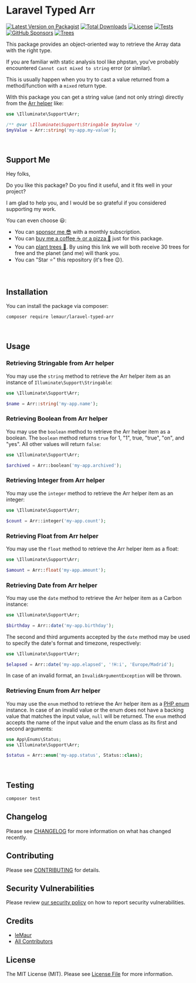 # Laravel Typed Arr

[![Latest Version on Packagist](https://img.shields.io/packagist/v/lemaur/laravel-typed-arr.svg?style=flat-square)](https://packagist.org/packages/lemaur/laravel-typed-arr)
[![Total Downloads](https://img.shields.io/packagist/dt/lemaur/laravel-typed-arr.svg?style=flat-square)](https://packagist.org/packages/lemaur/laravel-typed-arr)
[![License](https://img.shields.io/packagist/l/lemaur/laravel-typed-arr.svg?style=flat-square&color=yellow)](https://github.com/leMaur/laravel-typed-arr/blob/main/LICENSE.md)
[![Tests](https://img.shields.io/github/actions/workflow/status/lemaur/laravel-typed-arr/run-tests.yml?label=tests&style=flat-square)](https://github.com/leMaur/laravel-typed-arr/actions/workflows/run-tests.yml)
[![GitHub Sponsors](https://img.shields.io/github/sponsors/lemaur?style=flat-square&color=ea4aaa)](https://github.com/sponsors/leMaur)
[![Trees](https://img.shields.io/badge/dynamic/json?color=yellowgreen&style=flat-square&label=Trees&query=%24.total&url=https%3A%2F%2Fpublic.offset.earth%2Fusers%2Flemaur%2Ftrees)](https://ecologi.com/lemaur?r=6012e849de97da001ddfd6c9)

This package provides an object-oriented way to retrieve the Array data with the right type.  

If you are familiar with static analysis tool like phpstan, you've probably encountered `Cannot cast mixed to string` error (or similar).

This is usually happen when you try to cast a value returned from a method/function with a `mixed` return type.

With this package you can get a string value (and not only string) directly from the [Arr helper](https://laravel.com/docs/master/helpers#arrays) like:
```php
use \Illuminate\Support\Arr;

/** @var \Illuminate\Support\Stringable $myValue */
$myValue = Arr::string('my-app.my-value');
```


<br>

## Support Me

Hey folks,

Do you like this package? Do you find it useful, and it fits well in your project?

I am glad to help you, and I would be so grateful if you considered supporting my work.

You can even choose 😃:
* You can [sponsor me 😎](https://github.com/sponsors/leMaur) with a monthly subscription.
* You can [buy me a coffee ☕ or a pizza 🍕](https://github.com/sponsors/leMaur?frequency=one-time&sponsor=leMaur) just for this package.
* You can [plant trees 🌴](https://ecologi.com/lemaur?r=6012e849de97da001ddfd6c9). By using this link we will both receive 30 trees for free and the planet (and me) will thank you. 
* You can "Star ⭐" this repository (it's free 😉).


<br>

## Installation

You can install the package via composer:

```bash
composer require lemaur/laravel-typed-arr
```


<br>

## Usage

### Retrieving Stringable from Arr helper
You may use the `string` method to retrieve the Arr helper item as an instance of `Illuminate\Support\Stringable`:

```php
use \Illuminate\Support\Arr;

$name = Arr::string('my-app.name');
```

### Retrieving Boolean from Arr helper
You may use the `boolean` method to retrieve the Arr helper item as a boolean. The `boolean` method returns `true` for 1, "1", true, "true", "on", and "yes". All other values will return `false`: 

```php
use \Illuminate\Support\Arr;

$archived = Arr::boolean('my-app.archived');
```

### Retrieving Integer from Arr helper
You may use the `integer` method to retrieve the Arr helper item as an integer: 

```php
use \Illuminate\Support\Arr;

$count = Arr::integer('my-app.count');
```

### Retrieving Float from Arr helper
You may use the `float` method to retrieve the Arr helper item as a float: 

```php
use \Illuminate\Support\Arr;

$amount = Arr::float('my-app.amount');
```

### Retrieving Date from Arr helper
You may use the `date` method to retrieve the Arr helper item as a Carbon instance: 

```php
use \Illuminate\Support\Arr;

$birthday = Arr::date('my-app.birthday');
```

The second and third arguments accepted by the `date` method may be used to specify the date's format and timezone, respectively:

```php
use \Illuminate\Support\Arr;

$elapsed = Arr::date('my-app.elapsed', '!H:i', 'Europe/Madrid');
```

In case of an invalid format, an `InvalidArgumentException` will be thrown.

### Retrieving Enum from Arr helper
You may use the `enum` method to retrieve the Arr helper item as a [PHP enum](https://www.php.net/manual/en/language.types.enumerations.php) instance.
In case of an invalid value or the enum does not have a backing value that matches the input value, `null` will be returned.
The `enum` method accepts the name of the input value and the enum class as its first and second arguments: 

```php
use App\Enums\Status;
use \Illuminate\Support\Arr;

$status = Arr::enum('my-app.status', Status::class);
```


<br>

## Testing

```bash
composer test
```

## Changelog

Please see [CHANGELOG](CHANGELOG.md) for more information on what has changed recently.

## Contributing

Please see [CONTRIBUTING](CONTRIBUTING.md) for details.

## Security Vulnerabilities

Please review [our security policy](../../security/policy) on how to report security vulnerabilities.

## Credits

- [leMaur](https://github.com/lemaur)
- [All Contributors](../../contributors)

## License

The MIT License (MIT). Please see [License File](LICENSE.md) for more information.
